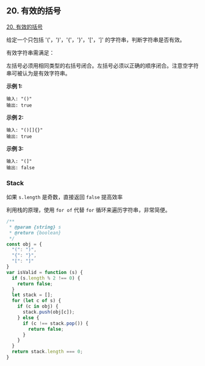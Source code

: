 ## 20. 有效的括号

[20. 有效的括号](https://leetcode-cn.com/problems/valid-parentheses/)

给定一个只包括 '('，')'，'{'，'}'，'['，']' 的字符串，判断字符串是否有效。

有效字符串需满足：

左括号必须用相同类型的右括号闭合。左括号必须以正确的顺序闭合。注意空字符串可被认为是有效字符串。

**示例 1:**

```
输入: "()"
输出: true
```

**示例 2:**

```
输入: "()[]{}"
输出: true
```

**示例 3:**

```
输入: "(]"
输出: false
```

### Stack

如果  `s.length`  是奇数，直接返回  `false`  提高效率

利用栈的原理，使用 `for of` 代替 `for` 循环来遍历字符串，非常简便。

```javascript
/**
 * @param {string} s
 * @return {boolean}
 */    
const obj = {
  "(": ")",
  "{": "}",
  "[": "]"
}
var isValid = function (s) {
  if (s.length % 2 !== 0) {
    return false;
  }
  let stack = [];
  for (let c of s) {
    if (c in obj) {
      stack.push(obj[c]);
    } else {
      if (c !== stack.pop()) {
        return false;            
      }
    }
  }
  return stack.length === 0;
}
```